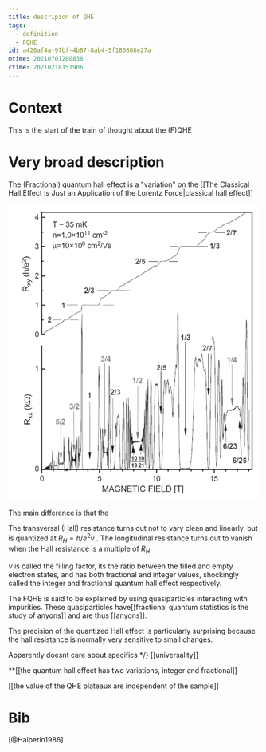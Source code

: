 ```yaml
---
title: descripion of QHE
tags:
  - definition
  - FQHE
id: a420af4a-97bf-4b87-8ab4-5f180808e27a
mtime: 20210701200838
ctime: 20210218151906
---
```


# Context

This is the start of the train of thought about the (F)QHE

# Very broad description

The (Fractional) quantum hall effect is a "variation" on the [[The Classical Hall Effect Is Just an Application of the Lorentz Force|classical hall effect]]

![](./media/fqhe.png)

The main difference is that the

The transversal (Hall) resistance turns out not to vary clean and linearly, but is quantized at $R_H = h/e^2v$ .
The longitudinal resistance turns out to vanish when the Hall resistance is a multiple of $R_H$

$\nu$ is called the filling factor, its the ratio between the filled and empty electron states, and has both fractional and integer values, shockingly called the integer and fractional quantum hall effect respectively.

The FQHE is said to be explained by using quasiparticles interacting with impurities. These quasiparticles have[[fractional quantum statistics is the study of anyons]]  and are thus [[anyons]].

The precision of the quantized Hall effect is particularly surprising because the hall resistance is normally very sensitive to small changes.

Apparently doesnt care about specifics */}
[[universality]]

\*\*[[the quantum hall effect has two variations, integer and fractional]]

[[the value of the QHE plateaux are independent of the sample]]

# Bib

[@Halperin1986]

